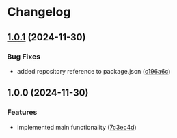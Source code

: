 # Changelog

## [1.0.1](https://github.com/Frazier-Software/di/compare/v1.0.0...v1.0.1) (2024-11-30)


### Bug Fixes

* added repository reference to package.json ([c196a6c](https://github.com/Frazier-Software/di/commit/c196a6c87180f89f90424d2757b75215baa18c5c))

## 1.0.0 (2024-11-30)


### Features

* implemented main functionality ([7c3ec4d](https://github.com/Frazier-Software/di/commit/7c3ec4db47a85b2e6a3e761c9d94229b343f3f67))
